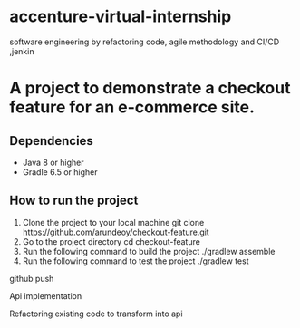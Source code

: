 # accenture-virtual-internship

software engineering by refactoring code, agile methodology and  CI/CD ,jenkin

# A project to demonstrate a checkout feature for an e-commerce site.

## Dependencies
- Java 8 or higher
- Gradle 6.5 or higher

## How to run the project
1. Clone the project to your local machine
    git clone https://github.com/arundeoy/checkout-feature.git
2. Go to the project directory
    cd checkout-feature
3. Run the following command to build the project
    ./gradlew assemble
4. Run the following command to test the project
    ./gradlew test

github push 

Api implementation

Refactoring existing code to transform into api


